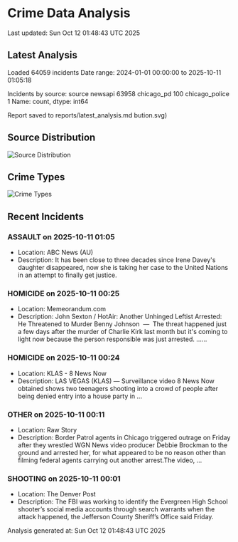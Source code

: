 # Crime Data Analysis
Last updated: Sun Oct 12 01:48:43 UTC 2025

## Latest Analysis

Loaded 64059 incidents
Date range: 2024-01-01 00:00:00 to 2025-10-11 01:05:18

Incidents by source:
source
newsapi           63958
chicago_pd          100
chicago_police        1
Name: count, dtype: int64

Report saved to reports/latest_analysis.md
bution.svg)

## Source Distribution
![Source Distribution](images/source_distribution.svg)

## Crime Types
![Crime Types](images/crime_types.svg)

## Recent Incidents

### ASSAULT on 2025-10-11 01:05
- Location: ABC News (AU)
- Description: It has been close to three decades since Irene Davey's daughter disappeared, now she is taking her case to the United Nations in an attempt to finally get justice.


### HOMICIDE on 2025-10-11 00:25
- Location: Memeorandum.com
- Description: John Sexton / HotAir:
Another Unhinged Leftist Arrested: He Threatened to Murder Benny Johnson  —  The threat happened just a few days after the murder of Charlie Kirk last month but it's coming to light now because the person responsible was just arrested. ……


### HOMICIDE on 2025-10-11 00:24
- Location: KLAS - 8 News Now
- Description: LAS VEGAS (KLAS) — Surveillance video 8 News Now obtained shows two teenagers shooting into a crowd of people after being denied entry into a house party in ...


### OTHER on 2025-10-11 00:11
- Location: Raw Story
- Description: Border Patrol agents in Chicago triggered outrage on Friday after they wrestled WGN News video producer Debbie Brockman to the ground and arrested her, for what appeared to be no reason other than filming federal agents carrying out another arrest.The video, …


### SHOOTING on 2025-10-11 00:01
- Location: The Denver Post
- Description: The FBI was working to identify the Evergreen High School shooter’s social media accounts through search warrants when the attack happened, the Jefferson County Sheriff’s Office said Friday.

Analysis generated at: Sun Oct 12 01:48:43 UTC 2025

